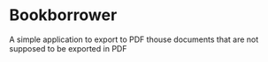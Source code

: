 # Bookborrower
 A simple application to export to PDF thouse documents that are not supposed to be exported in PDF
